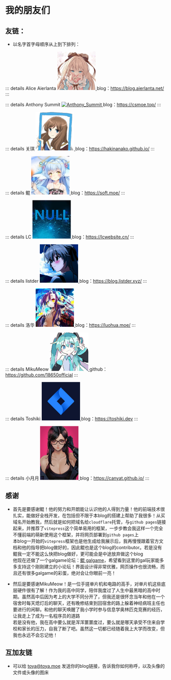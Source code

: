 <!-- importing friends list data -->
<script setup>
import { FRIENDS_DATA } from './data'
</script>

<Friends v-for="{title, items} in FRIENDS_DATA" :title="title" :items="items"/>

# 我的朋友们

## 友链：
* 以名字首字母顺序从上到下排列：  
  

::: details Alice Aierlanta
<a href="https://blog.aierlanta.net/" target="_blank" rel="noreferrer">
<img src="../img/Alice_Aierlanta.webp" alt="Alice_Aierlanta" width=120px height=120px>
</a>
blog：<a href="https://blog.aierlanta.net/" target="_blank" rel="noreferrer">https://blog.aierlanta.net/</a>
:::

::: details Anthony Summit
<a href="https://csmoe.top/" target="_blank" rel="noreferrer">
<img src="https://s2.loli.net/2024/03/23/sEgBIh8oUYLyC7z.jpg" alt="Anthony_Summit" width=120px height=120px>
</a>
blog：<a href="https://csmoe.top/" target="_blank" rel="noreferrer">https://csmoe.top/</a>
:::

::: details 关琪
<a href="https://csmoe.top/" target="_blank" rel="noreferrer">
<img src="../img/hakinanako.webp" alt="Anthony_Summit" width=120px height=120px>
</a>
blog：<a href="https://hakinanako.github.io/" target="_blank" rel="noreferrer">https://hakinanako.github.io/</a>
:::

::: details 鲲
<a href="https://soft.moe/" target="_blank" rel="noreferrer">
<img src="../img/kun.webp" alt="kun" width=120px height=120px>
</a>
blog：<a href="https://soft.moe/" target="_blank" rel="noreferrer">https://soft.moe/</a>
:::

::: details LC
<a href="https://lcwebsite.cn/" target="_blank" rel="noreferrer">
<img src="../img/LC.webp" alt="LC" width=120px height=120px>
</a>
blog：<a href="https://lcwebsite.cn/" target="_blank" rel="noreferrer">https://lcwebsite.cn/</a>
:::

::: details listder
<a href="https://blog.listder.xyz/" target="_blank" rel="noreferrer">
<img src="../img/listder.webp" alt="listder" width=120px height=120px>
</a>
blog：<a href="https://blog.listder.xyz/" target="_blank" rel="noreferrer">https://blog.listder.xyz/</a>
:::

::: details 洛华
<a href="https://luohua.moe/" target="_blank" rel="noreferrer">
<img src="../img/luohua.webp" alt="luohua" width=120px height=120px>
</a>
blog：<a href="https://luohua.moe/" target="_blank" rel="noreferrer">https://luohua.moe/</a>
:::

::: details MikuMeow
<a href="https://github.com/18650official" target="_blank" rel="noreferrer">
<img src="../img/Miku_Moew.webp" alt="Miku_Moew" width=120px height=120px>
</a>
github：<a href="https://github.com/18650official" target="_blank" rel="noreferrer">https://github.com/18650official</a>
:::

::: details Toshiki
<a href="https://toshiki.dev" target="_blank" rel="noreferrer">
<img src="../img/toshiki.webp" alt="Toshiki" width=120px height=120px>
</a>
blog：<a href="https://toshiki.dev" target="_blank" rel="noreferrer">https://toshiki.dev</a>
:::

::: details 小月月
<a href="https://canyat.github.io/" target="_blank" rel="noreferrer">
<img src="../img/canyat.webp" alt="canyat" width=120px height=168px>
</a>
blog：<a href="https://canyat.github.io/" target="_blank" rel="noreferrer">https://canyat.github.io/</a>
:::

## 感谢 

* 首先是要感谢鲲！他的努力和开朗能让认识他的人得到力量！他的前端技术很扎实，能做好全栈开发，在包括但不限于本blog的搭建上帮助了我很多！从买域名开始教我，然后就是如何把域名给`cloudflare`托管，与`github pages`链接起来，并推荐了`vitepress`这个简单易用的框架，一步步教会我这样一个完全不懂前端的萌新使用这个框架，并将网页部署到`github pages`上  
  本blog一开始的`vitepress`框架也是他生成给我展示后，我再慢慢跟着官方文档和他的指导把blog做好的，因此鲲也是这个blog的contributor。若是没有鲲我一定不能这么快把blog做好，更可能会是中途放弃做这个blog  
  他现在还做了一个galgame论坛：[鲲 galgame](https://www.kungal.com/zh-cn)，希望看到这里的gal玩家能多多支持这个刚刚建立的小论坛！界面设计得非常优雅，网页操作也很流畅，而且还有很多galgame的彩蛋，绝对会让你眼前一亮！  
  
* 然后是要感谢MikuMeow！是一位手搓单片机和电路的高手，对单片机这些底层硬件很有了解！作为我的高中同学，陪伴我度过了人生中最黑暗的高中时期。虽然高中后因为考上的大学不同分开了，但我还是很怀念当年和他在一个宿舍时每天熄灯后的聊天，还有晚修结束到回宿舍的路上躲着神经病班主任也要进行的闲聊。和他的聊天唤醒了我小学时参与信息学奥林匹克竞赛的经历，让我走上了成为一名程序员的道路  
若是没有他，我在高中要么就是浑浑噩噩度过，要么就是哪天承受不住来自学校和家长的压力，自我了断了吧。虽然这一切都已经随着我上大学而改变，但我也永远不会忘记他！  

## 互加友链

* 可以给 [toya@toya.moe](mailto:toya@toya.moe) 发送你的blog链接，告诉我你如何称呼，以及头像的文件或头像的图床  

